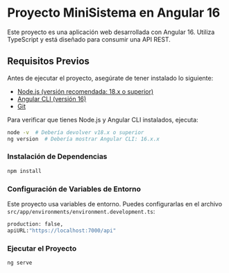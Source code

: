 # Proyecto  MiniSistema en Angular 16

Este proyecto es una aplicación web desarrollada con Angular 16. Utiliza TypeScript y está diseñado para consumir una API REST.

## Requisitos Previos

Antes de ejecutar el proyecto, asegúrate de tener instalado lo siguiente:

- [Node.js (versión recomendada: 18.x o superior)](https://nodejs.org/)
- [Angular CLI (versión 16)](https://angular.io/cli)
- [Git](https://git-scm.com/)

Para verificar que tienes Node.js y Angular CLI instalados, ejecuta:

```sh
node -v  # Debería devolver v18.x o superior
ng version  # Debería mostrar Angular CLI: 16.x.x
```
###  **Instalación de Dependencias**
```sh
npm install
```

### **Configuración de Variables de Entorno**
Este proyecto usa variables de entorno. Puedes configurarlas en el archivo `src/app/environments/environment.development.ts`:
```sh
production: false,
apiURL:"https://localhost:7000/api"
```
### **Ejecutar el Proyecto**
```sh
ng serve
```
